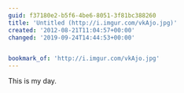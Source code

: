 ```yaml
---
guid: f37180e2-b5f6-4be6-8051-3f81bc388260
title: 'Untitled (http://i.imgur.com/vkAjo.jpg)'
created: '2012-08-21T11:04:57+00:00'
changed: '2019-09-24T14:44:53+00:00'


bookmark_of: 'http://i.imgur.com/vkAjo.jpg'
---
```



This is my day.
